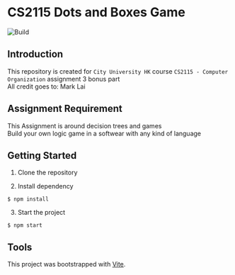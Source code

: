 # CS2115 Dots and Boxes Game

![Build](https://github.com/marklai1998/cs2115-dots-and-boxes-game/actions/workflows/main.yml/badge.svg)

## Introduction
This repository is created for `City University HK` course `CS2115 - Computer Organization` assignment 3 bonus part <br />
All credit goes to: Mark Lai

## Assignment Requirement
This Assignment is around decision trees and games<br />
Build your own logic game in a softwear with any kind of language <br />

## Getting Started
1. Clone the repository

2. Install dependency
```
$ npm install
```
3. Start the project
```
$ npm start
```

## Tools
This project was bootstrapped with [Vite](https://vitejs.dev/).
